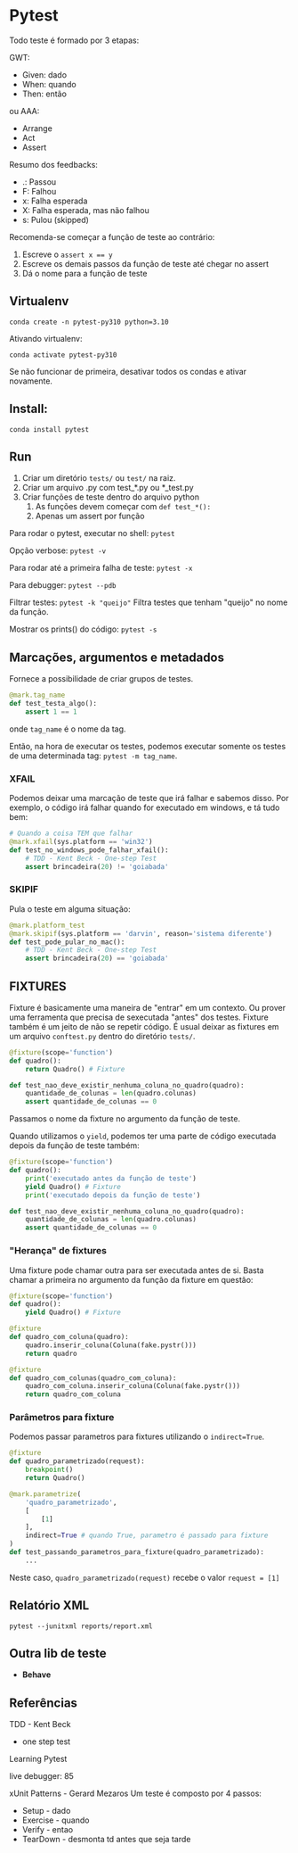 # Pytest

Todo teste é formado por 3 etapas:

GWT:
- Given: dado
- When: quando
- Then: então

ou AAA:
- Arrange
- Act
- Assert

Resumo dos feedbacks:
- .: Passou
- F: Falhou
- x: Falha esperada
- X: Falha esperada, mas não falhou
- s: Pulou (skipped)

Recomenda-se começar a função de teste ao contrário:
1. Escreve o `assert x == y`
2. Escreve os demais passos da função de teste até chegar no assert
3. Dá o nome para a função de teste

## Virtualenv

`conda create -n pytest-py310 python=3.10`

Ativando virtualenv:

`conda activate pytest-py310`

Se não funcionar de primeira, desativar todos os condas e ativar novamente.


## Install:  
`conda install pytest`


## Run

1. Criar um diretório `tests/` ou `test/` na raiz.
2. Criar um arquivo .py com test_*.py ou *_test.py
3. Criar funções de teste dentro do arquivo python
   1. As funções devem começar com `def test_*():`
   2. Apenas um assert por função

Para rodar o pytest, executar no shell:
`pytest`

Opção verbose:
`pytest -v`

Para rodar até a primeira falha de teste:
`pytest -x`

Para debugger:
`pytest --pdb`

Filtrar testes:
`pytest -k "queijo"`
Filtra testes que tenham "queijo" no nome da função.

Mostrar os prints() do código:
`pytest -s`



## Marcações, argumentos e metadados

Fornece a possibilidade de criar grupos de testes.

```python
@mark.tag_name
def test_testa_algo():
    assert 1 == 1
```
onde `tag_name` é o nome da tag.

Então, na hora de executar os testes, podemos executar somente os testes de uma determinada tag: `pytest -m tag_name`.

### XFAIL

Podemos deixar uma marcação de teste que irá falhar e sabemos disso. Por exemplo, o código irá falhar quando for executado em windows, e tá tudo bem:

```python
# Quando a coisa TEM que falhar
@mark.xfail(sys.platform == 'win32')
def test_no_windows_pode_falhar_xfail():
    # TDD - Kent Beck - One-step Test
    assert brincadeira(20) != 'goiabada'
```

### SKIPIF
Pula o teste em alguma situação:

```python
@mark.platform_test
@mark.skipif(sys.platform == 'darvin', reason='sistema diferente')
def test_pode_pular_no_mac():
    # TDD - Kent Beck - One-step Test
    assert brincadeira(20) == 'goiabada'
```


## FIXTURES

Fixture é basicamente uma maneira de "entrar" em um contexto. Ou prover uma ferramenta que precisa de sexecutada "antes" dos testes.
Fixture também é um jeito de não se repetir código. É usual deixar as fixtures em um arquivo `conftest.py` dentro do diretório `tests/`.

```python
@fixture(scope='function')
def quadro():
    return Quadro() # Fixture

def test_nao_deve_existir_nenhuma_coluna_no_quadro(quadro):
    quantidade_de_colunas = len(quadro.colunas)
    assert quantidade_de_colunas == 0
```
Passamos o nome da fixture no argumento da função de teste.


Quando utilizamos o `yield`, podemos ter uma parte de código executada depois da função de teste também:
```python
@fixture(scope='function')
def quadro():
    print('executado antes da função de teste')
    yield Quadro() # Fixture
    print('executado depois da função de teste')

def test_nao_deve_existir_nenhuma_coluna_no_quadro(quadro):
    quantidade_de_colunas = len(quadro.colunas)
    assert quantidade_de_colunas == 0
```

### "Herança" de fixtures
Uma fixture pode chamar outra para ser executada antes de si. Basta chamar a primeira no argumento da função da fixture em questão:

```python
@fixture(scope='function')
def quadro():
    yield Quadro() # Fixture

@fixture
def quadro_com_coluna(quadro):
    quadro.inserir_coluna(Coluna(fake.pystr()))
    return quadro

@fixture
def quadro_com_colunas(quadro_com_coluna):
    quadro_com_coluna.inserir_coluna(Coluna(fake.pystr()))
    return quadro_com_coluna
```


### Parâmetros para fixture
Podemos passar parametros para fixtures utilizando o `indirect=True`.

```python
@fixture
def quadro_parametrizado(request):
    breakpoint()
    return Quadro()

@mark.parametrize(
    'quadro_parametrizado',
    [
        [1]
    ],
    indirect=True # quando True, parametro é passado para fixture
)
def test_passando_parametros_para_fixture(quadro_parametrizado):
    ...
```

Neste caso, `quadro_parametrizado(request)` recebe o valor `request = [1]`


## Relatório XML
`pytest --junitxml reports/report.xml`


## Outra lib de teste
- **​Behave**


## Referências
TDD - Kent Beck
- one step test

Learning Pytest 


live debugger: 85
 

xUnit Patterns - Gerard Mezaros
Um teste é composto por 4 passos:
- Setup - dado
- Exercise - quando
- Verify - entao
- TearDown - desmonta td antes que seja tarde